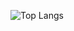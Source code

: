 ![Top Langs]([https://github-readme-stats.vercel.app/api/top-langs/?username=At1zE&size_weight=0.5&count_weight=0.5&&hide=matlab,jupyter%20notebook,css,c,cmake&layout=donut&langs_count=6&theme=transparent](https://github-readme-stats.vercel.app/api/top-langs/?username=At1z&size_weight=0.5&count_weight=0.5&&hide=matlab,jupyter%20notebook,css,c,cmake&layout=donut&langs_count=6&theme=transparent))

<!--
**At1z/At1z** is a ✨ _special_ ✨ repository because its `README.md` (this file) appears on your GitHub profile.

Here are some ideas to get you started:

- 🔭 I’m currently working on ...
- 🌱 I’m currently learning ...
- 👯 I’m looking to collaborate on ...
- 🤔 I’m looking for help with ...
- 💬 Ask me about ...
- 📫 How to reach me: ...
- 😄 Pronouns: ...
- ⚡ Fun fact: ...
-->
